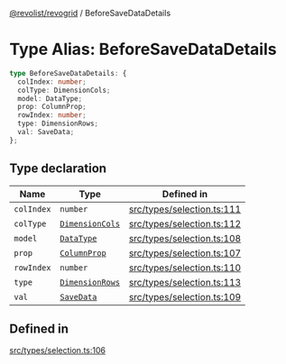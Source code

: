 [@revolist/revogrid](README.md) / BeforeSaveDataDetails

# Type Alias: BeforeSaveDataDetails

```ts
type BeforeSaveDataDetails: {
  colIndex: number;
  colType: DimensionCols;
  model: DataType;
  prop: ColumnProp;
  rowIndex: number;
  type: DimensionRows;
  val: SaveData;
};
```

## Type declaration

| Name | Type | Defined in |
| ------ | ------ | ------ |
| `colIndex` | `number` | [src/types/selection.ts:111](https://github.com/revolist/revogrid/blob/a84fead7f1878a976ea465cbf9b4f0472345b7b1/src/types/selection.ts#L111) |
| `colType` | [`DimensionCols`](TypeAlias.DimensionCols.md) | [src/types/selection.ts:112](https://github.com/revolist/revogrid/blob/a84fead7f1878a976ea465cbf9b4f0472345b7b1/src/types/selection.ts#L112) |
| `model` | [`DataType`](TypeAlias.DataType.md) | [src/types/selection.ts:108](https://github.com/revolist/revogrid/blob/a84fead7f1878a976ea465cbf9b4f0472345b7b1/src/types/selection.ts#L108) |
| `prop` | [`ColumnProp`](TypeAlias.ColumnProp.md) | [src/types/selection.ts:107](https://github.com/revolist/revogrid/blob/a84fead7f1878a976ea465cbf9b4f0472345b7b1/src/types/selection.ts#L107) |
| `rowIndex` | `number` | [src/types/selection.ts:110](https://github.com/revolist/revogrid/blob/a84fead7f1878a976ea465cbf9b4f0472345b7b1/src/types/selection.ts#L110) |
| `type` | [`DimensionRows`](TypeAlias.DimensionRows.md) | [src/types/selection.ts:113](https://github.com/revolist/revogrid/blob/a84fead7f1878a976ea465cbf9b4f0472345b7b1/src/types/selection.ts#L113) |
| `val` | [`SaveData`](TypeAlias.SaveData.md) | [src/types/selection.ts:109](https://github.com/revolist/revogrid/blob/a84fead7f1878a976ea465cbf9b4f0472345b7b1/src/types/selection.ts#L109) |

## Defined in

[src/types/selection.ts:106](https://github.com/revolist/revogrid/blob/a84fead7f1878a976ea465cbf9b4f0472345b7b1/src/types/selection.ts#L106)
